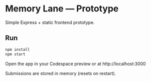 # Memory Lane — Prototype

Simple Express + static frontend prototype.

## Run

```bash
npm install
npm start
```

Open the app in your Codespace preview or at http://localhost:3000

Submissions are stored in memory (resets on restart).
